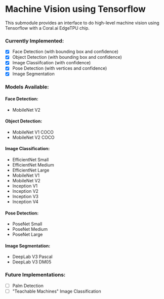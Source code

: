 # Machine Vision using Tensorflow

This submodule provides an interface to do high-level machine vision using Tensorflow with a Coral.ai EdgeTPU chip.

### Currently Implemented:
- [x] Face Detection (with bounding box and confidence)
- [x] Object Detection (with bounding box and confidence)
- [x] Image Classiifcation (with confidence)
- [x] Pose Detection (with vertices and confidence)
- [x] Image Segmentation

### Models Available:
#### Face Detection:  
+ MobileNet V2
#### Object Detection:  
+ MobileNet V1 COCO  
+ MobileNet V2 COCO  
#### Image Classification:  
+ EfficientNet Small  
+ EfficientNet Medium  
+ EfficientNet Large  
+ MobileNet V1  
+ MobileNet V2  
+ Inception V1  
+ Inception V2  
+ Inception V3  
+ Inception V4  
#### Pose Detection:  
+ PoseNet Small  
+ PoseNet Medium  
+ PoseNet Large  
#### Image Segmentation:  
+ DeepLab V3 Pascal  
+ DeepLab V3 DM05  

### Future Implementations:
- [ ] Palm Detection
- [ ] "Teachable Machines" Image Classification
